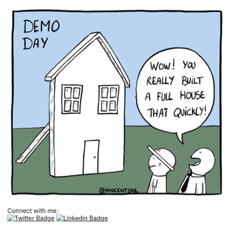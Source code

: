 <img src="https://github.com/rradfar/rradfar/blob/master/media/EYiYWSvXkAIP5G6.jpeg?raw=true" alt="Demo day"  width="500" height="auto">

Connect with me:  
[![Twitter Badge](https://img.shields.io/badge/-@ramtinradfar-1ca0f1?style=flat-square&labelColor=1ca0f1&logo=twitter&logoColor=white&link=https://twitter.com/ramtinradfar)](https://twitter.com/ramtinradfar) [![Linkedin Badge](https://img.shields.io/badge/-rradfar-blue?style=flat-square&logo=Linkedin&logoColor=white&link=https://www.linkedin.com/in/rradfar/)](https://www.linkedin.com/in/rradfar/)
